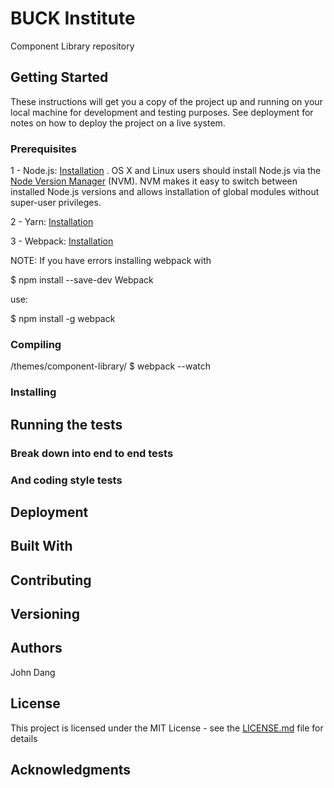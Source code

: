 # BUCK Institute

Component Library repository

## Getting Started

These instructions will get you a copy of the project up and running on your local machine for development and testing purposes. See deployment for notes on how to deploy the project on a live system.

### Prerequisites

1 - Node.js: [Installation](https://nodejs.org/en/download/package-manager/) . OS X and Linux users should install Node.js via the
[Node Version Manager](https://github.com/creationix/nvm) (NVM). NVM makes it easy to switch between installed Node.js versions and allows installation of global modules without super-user privileges.

2 - Yarn: [Installation](https://yarnpkg.com/lang/en/docs/install/#mac-stable)

3 - Webpack: [Installation](https://webpack.js.org/guides/installation/)

NOTE: If you have errors installing webpack with

\$ npm install --save-dev Webpack

use:

\$ npm install -g webpack

### Compiling

/themes/component-library/
\$ webpack --watch

### Installing

## Running the tests

### Break down into end to end tests

### And coding style tests

## Deployment

## Built With

## Contributing

## Versioning

## Authors

John Dang

## License

This project is licensed under the MIT License - see the [LICENSE.md](LICENSE.md) file for details

## Acknowledgments
